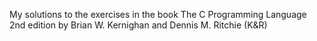 My solutions to the exercises in the book The C Programming Language 2nd edition by Brian W. Kernighan and Dennis M. Ritchie (K&R)

